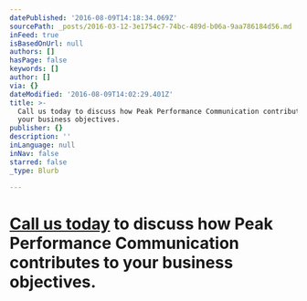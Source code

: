 ```yaml
---
datePublished: '2016-08-09T14:18:34.069Z'
sourcePath: _posts/2016-03-12-3e1754c7-74bc-489d-b06a-9aa786184d56.md
inFeed: true
isBasedOnUrl: null
authors: []
hasPage: false
keywords: []
author: []
via: {}
dateModified: '2016-08-09T14:02:29.401Z'
title: >-
  Call us today to discuss how Peak Performance Communication contributes to
  your business objectives.
publisher: {}
description: ''
inLanguage: null
inNav: false
starred: false
_type: Blurb

---
```

# [Call us today][0] to discuss how Peak Performance Communication contributes to your business objectives.

[0]: http://www.peakperformancecommunication.com/contact-us/